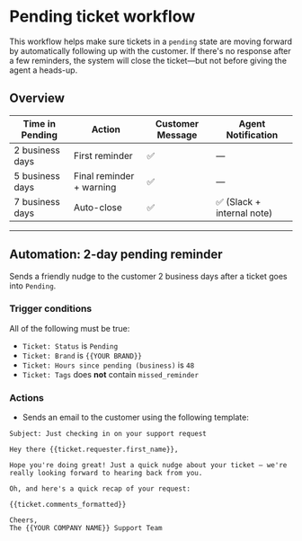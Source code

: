 # Pending ticket workflow

This workflow helps make sure tickets in a `pending` state are moving forward by automatically following up with the customer. If there's no response after a few reminders, the system will close the ticket—but not before giving the agent a heads-up.

## Overview

| Time in Pending | Action               | Customer Message | Agent Notification |
|-----------------|----------------------|------------------|--------------------|
| 2 business days | First reminder        | ✅               | —                  |
| 5 business days | Final reminder + warning | ✅          | —                  |
| 7 business days | Auto-close            | ✅               | ✅ (Slack + internal note) |

---

## Automation: 2-day pending reminder

Sends a friendly nudge to the customer 2 business days after a ticket goes into `Pending`.

### Trigger conditions

All of the following must be true:

- `Ticket: Status` is `Pending`  
- `Ticket: Brand` is `{{YOUR BRAND}}`  
- `Ticket: Hours since pending (business)` is `48`  
- `Ticket: Tags` does **not** contain `missed_reminder`

### Actions

- Sends an email to the customer using the following template:
  
```text
Subject: Just checking in on your support request

Hey there {{ticket.requester.first_name}},

Hope you're doing great! Just a quick nudge about your ticket – we're really looking forward to hearing back from you.

Oh, and here's a quick recap of your request:

{{ticket.comments_formatted}}

Cheers,  
The {{YOUR COMPANY NAME}} Support Team
